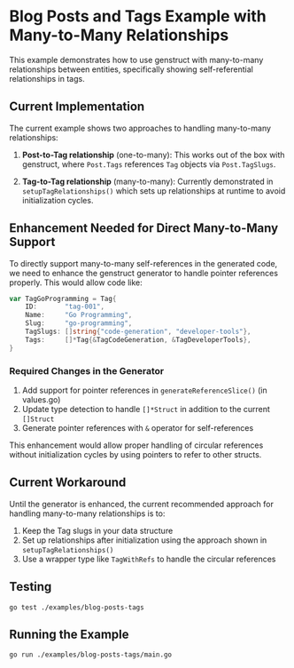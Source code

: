 # Blog Posts and Tags Example with Many-to-Many Relationships

This example demonstrates how to use genstruct with many-to-many relationships between entities, specifically showing self-referential relationships in tags.

## Current Implementation

The current example shows two approaches to handling many-to-many relationships:

1. **Post-to-Tag relationship** (one-to-many): This works out of the box with genstruct, where `Post.Tags` references `Tag` objects via `Post.TagSlugs`.

2. **Tag-to-Tag relationship** (many-to-many): Currently demonstrated in `setupTagRelationships()` which sets up relationships at runtime to avoid initialization cycles.

## Enhancement Needed for Direct Many-to-Many Support

To directly support many-to-many self-references in the generated code, we need to enhance the genstruct generator to handle pointer references properly. This would allow code like:

```go
var TagGoProgramming = Tag{
    ID:       "tag-001",
    Name:     "Go Programming",
    Slug:     "go-programming",
    TagSlugs: []string{"code-generation", "developer-tools"},
    Tags:     []*Tag{&TagCodeGeneration, &TagDeveloperTools},
}
```

### Required Changes in the Generator

1. Add support for pointer references in `generateReferenceSlice()` (in values.go)
2. Update type detection to handle `[]*Struct` in addition to the current `[]Struct`
3. Generate pointer references with `&` operator for self-references

This enhancement would allow proper handling of circular references without initialization cycles by using pointers to refer to other structs.

## Current Workaround

Until the generator is enhanced, the current recommended approach for handling many-to-many relationships is to:

1. Keep the Tag slugs in your data structure
2. Set up relationships after initialization using the approach shown in `setupTagRelationships()`
3. Use a wrapper type like `TagWithRefs` to handle the circular references

## Testing

```
go test ./examples/blog-posts-tags
```

## Running the Example

```
go run ./examples/blog-posts-tags/main.go
```